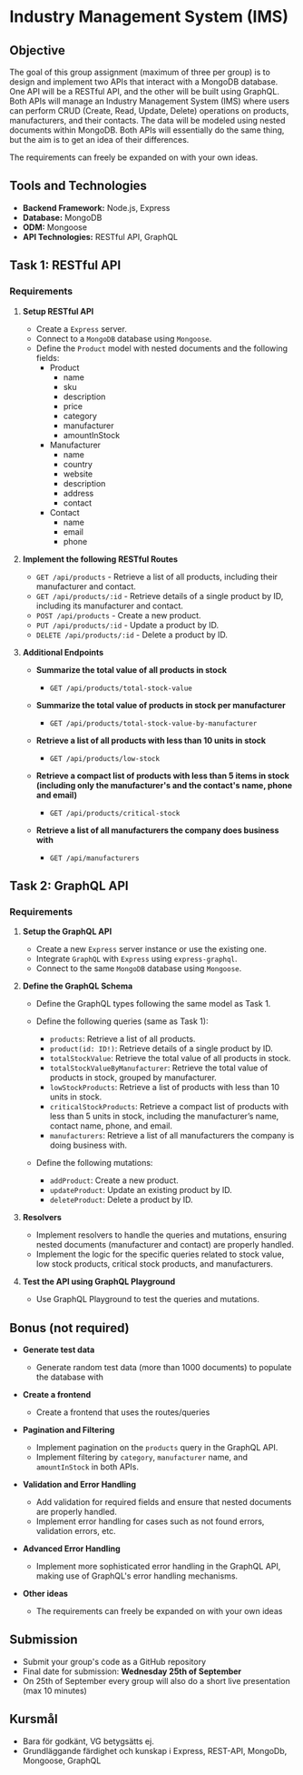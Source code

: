 # **Industry Management System (IMS)**

## **Objective**

The goal of this group assignment (maximum of three per group) is to design and implement two APIs that interact with a MongoDB database. One API will be a RESTful API, and the other will be built using GraphQL. Both APIs will manage an Industry Management System (IMS) where users can perform CRUD (Create, Read, Update, Delete) operations on products, manufacturers, and their contacts. The data will be modeled using nested documents within MongoDB. Both APIs will essentially do the same thing, but the aim is to get an idea of their differences.

The requirements can freely be expanded on with your own ideas.

## **Tools and Technologies**

- **Backend Framework:** Node.js, Express
- **Database:** MongoDB
- **ODM:** Mongoose
- **API Technologies:** RESTful API, GraphQL

## **Task 1: RESTful API**

### **Requirements**

1. **Setup RESTful API**
   - Create a `Express` server.
   - Connect to a `MongoDB` database using `Mongoose`.
   - Define the `Product` model with nested documents and the following fields:
      - Product
        - name
        - sku
        - description
        - price
        - category
        - manufacturer
        - amountInStock
      - Manufacturer
        - name
        - country
        - website
        - description
        - address
        - contact
      - Contact
        - name
        - email
        - phone

2. **Implement the following RESTful Routes**
    - `GET /api/products` - Retrieve a list of all products, including their manufacturer and contact.
    - `GET /api/products/:id` - Retrieve details of a single product by ID, including its manufacturer and contact.
    - `POST /api/products` - Create a new product.
    - `PUT /api/products/:id` - Update a product by ID.
    - `DELETE /api/products/:id` - Delete a product by ID.

3. **Additional Endpoints**
   - **Summarize the total value of all products in stock**
     - `GET /api/products/total-stock-value`

   - **Summarize the total value of products in stock per manufacturer**
     - `GET /api/products/total-stock-value-by-manufacturer`

   - **Retrieve a list of all products with less than 10 units in stock**
     - `GET /api/products/low-stock`

   - **Retrieve a compact list of products with less than 5 items in stock (including only the manufacturer's and the contact's name, phone and email)**
     - `GET /api/products/critical-stock`

   - **Retrieve a list of all manufacturers the company does business with**
     - `GET /api/manufacturers`

## **Task 2: GraphQL API**

### **Requirements**

1. **Setup the GraphQL API**
   - Create a new `Express` server instance or use the existing one.
   - Integrate `GraphQL` with `Express` using `express-graphql`.
   - Connect to the same `MongoDB` database using `Mongoose`.

2. **Define the GraphQL Schema**
   - Define the GraphQL types following the same model as Task 1.
   - Define the following queries (same as Task 1):
     - `products`: Retrieve a list of all products.
     - `product(id: ID!)`: Retrieve details of a single product by ID.
     - `totalStockValue`: Retrieve the total value of all products in stock.
     - `totalStockValueByManufacturer`: Retrieve the total value of products in stock, grouped by manufacturer.
     - `lowStockProducts`: Retrieve a list of products with less than 10 units in stock.
     - `criticalStockProducts`: Retrieve a compact list of products with less than 5 units in stock, including the manufacturer’s name, contact name, phone, and email.
     - `manufacturers`: Retrieve a list of all manufacturers the company is doing business with.

   - Define the following mutations:
     - `addProduct`: Create a new product.
     - `updateProduct`: Update an existing product by ID.
     - `deleteProduct`: Delete a product by ID.

3. **Resolvers**

    - Implement resolvers to handle the queries and mutations, ensuring nested documents (manufacturer and contact) are properly handled.
    - Implement the logic for the specific queries related to stock value, low stock products, critical stock products, and manufacturers.

4. **Test the API using GraphQL Playground**
   - Use GraphQL Playground to test the queries and mutations.

## **Bonus (not required)**

- **Generate test data**
  - Generate random test data (more than 1000 documents) to populate the database with

- **Create a frontend**
  - Create a frontend that uses the routes/queries

- **Pagination and Filtering**
  - Implement pagination on the `products` query in the GraphQL API.
  - Implement filtering by `category`, `manufacturer` name, and `amountInStock` in both APIs.

- **Validation and Error Handling**
  - Add validation for required fields and ensure that nested documents are properly handled.
  - Implement error handling for cases such as not found errors, validation errors, etc.

- **Advanced Error Handling**
  - Implement more sophisticated error handling in the GraphQL API, making use of GraphQL's error handling mechanisms.

- **Other ideas**
  - The requirements can freely be expanded on with your own ideas

## **Submission**

- Submit your group's code as a GitHub repository
- Final date for submission: **Wednesday 25th of September**
- On 25th of September every group will also do a short live presentation (max 10 minutes)

## **Kursmål**

- Bara för godkänt, VG betygsätts ej.
- Grundläggande färdighet och kunskap i Express, REST-API, MongoDb, Mongoose, GraphQL
